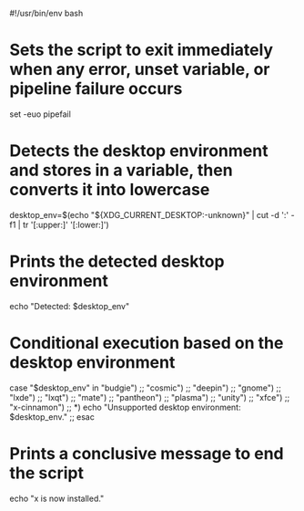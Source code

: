 #!/usr/bin/env bash

# Sets the script to exit immediately when any error, unset variable, or pipeline failure occurs
set -euo pipefail

# Detects the desktop environment and stores in a variable, then converts it into lowercase
desktop_env=$(echo "${XDG_CURRENT_DESKTOP:-unknown}" | cut -d ':' -f1 | tr '[:upper:]' '[:lower:]')

# Prints the detected desktop environment
echo "Detected: $desktop_env"

# Conditional execution based on the desktop environment
case "$desktop_env" in
    "budgie")
        ;;
    "cosmic")
        ;;
    "deepin")
        ;;
    "gnome")
        ;;
    "lxde")
        ;;
    "lxqt")
        ;;
    "mate")
        ;;
    "pantheon")
        ;;
    "plasma")
        ;;
    "unity")
        ;;
    "xfce")
        ;;
    "x-cinnamon")
        ;;
    *)
        echo "Unsupported desktop environment: $desktop_env."
        ;;
esac


# Prints a conclusive message to end the script
echo "x is now installed."
